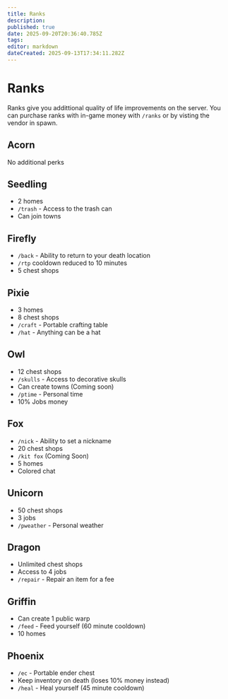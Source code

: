 ```yaml
---
title: Ranks
description: 
published: true
date: 2025-09-20T20:36:40.785Z
tags: 
editor: markdown
dateCreated: 2025-09-13T17:34:11.282Z
---
```


# Ranks
Ranks give you addittional quality of life improvements on the server. You can purchase ranks with in-game money with `/ranks` or by visting the vendor in spawn.




## Acorn
No additional perks

## Seedling
- 2 homes
- `/trash` - Access to the trash can
- Can join towns
## Firefly
- `/back` - Ability to return to your death location
- `/rtp` cooldown reduced to 10 minutes
- 5 chest shops
## Pixie
- 3 homes
- 8 chest shops
- `/craft` - Portable crafting table
- `/hat` - Anything can be a hat
## Owl
- 12 chest shops
- `/skulls` - Access to decorative skulls 
- Can create towns (Coming soon)
- `/ptime` - Personal time
- 10% Jobs money
## Fox
- `/nick` - Ability to set a nickname
- 20 chest shops
- `/kit fox` (Coming Soon)
- 5 homes
- Colored chat
## Unicorn
- 50 chest shops
- 3 jobs
- `/pweather` - Personal weather
## Dragon
- Unlimited chest shops
- Access to 4 jobs
- `/repair` - Repair an item for a fee
## Griffin
- Can create 1 public warp
- `/feed` - Feed yourself (60 minute cooldown)
- 10 homes
## Phoenix
- `/ec` - Portable ender chest
- Keep inventory on death (loses 10% money instead)
- `/heal` - Heal yourself (45 minute cooldown)